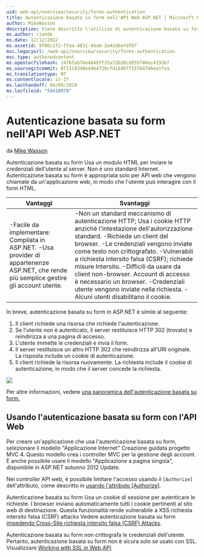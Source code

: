 ```yaml
---
uid: web-api/overview/security/forms-authentication
title: Autenticazione basata su form nell'API Web ASP.NET | Microsoft Docs
author: MikeWasson
description: Viene descritto l'utilizzo di autenticazione basata su form in ASP.NET Web API.
ms.author: riande
ms.date: 12/12/2012
ms.assetid: 9f06c1f2-ffaa-4831-94a0-2e4a3befdf07
msc.legacyurl: /web-api/overview/security/forms-authentication
msc.type: authoredcontent
ms.openlocfilehash: 147bfab76e48497f35a72b28cd935f40ec4193bf
ms.sourcegitcommit: 0f1119340e4464720cfd16d0ff15764746ea1fea
ms.translationtype: MT
ms.contentlocale: it-IT
ms.lasthandoff: 04/09/2019
ms.locfileid: "59410078"
---
```

# <a name="forms-authentication-in-aspnet-web-api"></a>Autenticazione basata su form nell'API Web ASP.NET

da [Mike Wasson](https://github.com/MikeWasson)

Autenticazione basata su form Usa un modulo HTML per inviare le credenziali dell'utente al server. Non è uno standard Internet. Autenticazione basata su form è appropriata solo per API web che vengono chiamate da un'applicazione web, in modo che l'utente può interagire con il form HTML.

| Vantaggi | Svantaggi |
| --- | --- |
| -Facile da implementare: Compilata in ASP.NET. -Usa provider di appartenenze ASP.NET, che rende più semplice gestire gli account utente. | -Non un standard meccanismo di autenticazione HTTP; Usa i cookie HTTP anziché l'intestazione dell'autorizzazione standard. -Richiede un client del browser. -Le credenziali vengono inviate come testo non crittografato. -Vulnerabili a richiesta intersito falsa (CSRF); richiede misure Intersito. -Difficili da usare da client non-browser. Account di accesso è necessario un browser. -Credenziali utente vengono inviate nella richiesta. -Alcuni utenti disabilitano il cookie. |

In breve, autenticazione basata su form in ASP.NET è simile al seguente:

1. Il client richiede una risorsa che richiede l'autenticazione.
2. Se l'utente non è autenticato, il server restituisce HTTP 302 (trovato) e reindirizza a una pagina di accesso.
3. L'utente immette le credenziali e invia il form.
4. Il server restituisce un altro HTTP 302 che reindirizza all'URI originale. La risposta include un cookie di autenticazione.
5. Il client richiede la risorsa nuovamente. La richiesta include il cookie di autenticazione, in modo che il server concede la richiesta.

![](forms-authentication/_static/image1.png)

Per altre informazioni, vedere [una panoramica dell'autenticazione basata su form.](../../../web-forms/overview/older-versions-security/introduction/an-overview-of-forms-authentication-cs.md)

## <a name="using-forms-authentication-with-web-api"></a>Usando l'autenticazione basata su form con l'API Web

Per creare un'applicazione che usa l'autenticazione basata su form, selezionare il modello "Applicazione Internet" Creazione guidata progetto MVC 4. Questo modello crea i controller MVC per la gestione degli account. È anche possibile usare il modello "Applicazione a pagina singola", disponibile in ASP.NET autunno 2012 Update.

Nei controller API web, è possibile limitare l'accesso usando il `[Authorize]` dell'attributo, come descritto in [usando l'attributo [Authorize]](authentication-and-authorization-in-aspnet-web-api.md#auth3).

Autenticazione basata su form Usa un cookie di sessione per autenticare le richieste. I browser inviano automaticamente tutti i cookie pertinenti al sito web di destinazione. Questa funzionalità rende vulnerabile a XSS richiesta intersito falsa (CSRF) attacks Vedere autenticazione basata su form [impedendo Cross-Site richiesta intersito falsa (CSRF) Attacks](preventing-cross-site-request-forgery-csrf-attacks.md).

Autenticazione basata su form non crittografa le credenziali dell'utente. Pertanto, autenticazione basata su form non è sicura solo se usato con SSL. Visualizzare [Working with SSL in Web API](working-with-ssl-in-web-api.md).
